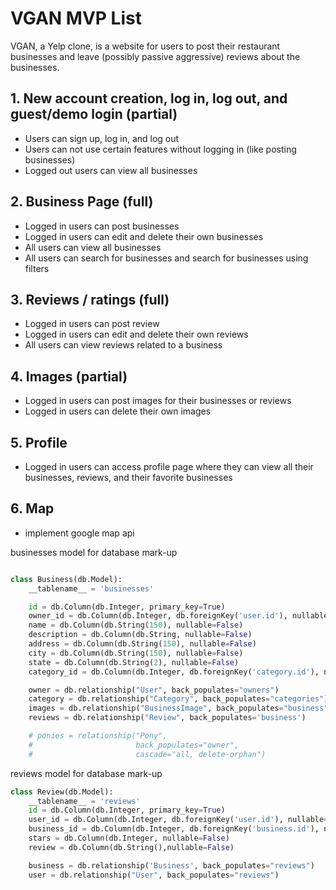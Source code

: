 # VGAN MVP List

VGAN, a Yelp clone, is a website for users to post their restaurant businesses and leave (possibly passive aggressive) reviews about the businesses.

## 1. New account creation, log in, log out, and guest/demo login (partial)

* Users can sign up, log in, and log out
* Users can not use certain features without logging in (like posting businesses)
* Logged out users can view all businesses

## 2. Business Page (full)

* Logged in users can post businesses
* Logged in users can edit and delete their own businesses
* All users can view all businesses
* All users can search for businesses and search for businesses using filters

## 3. Reviews / ratings (full)

* Logged in users can post review
* Logged in users can edit and delete their own reviews
* All users can view reviews related to a business

## 4. Images (partial)

* Logged in users can post images for their businesses or reviews
* Logged in users can delete their own images

## 5. Profile

* Logged in users can access profile page where they can view all their businesses, reviews, and their favorite businesses

## 6. Map

* implement google map api


businesses model for database mark-up
```python

class Business(db.Model):
    __tablename__ = 'businesses'

    id = db.Column(db.Integer, primary_key=True)
    owner_id = db.Column(db.Integer, db.foreignKey('user.id'), nullable=False)
    name = db.Column(db.String(150), nullable=False)
    description = db.Column(db.String, nullable=False)
    address = db.Column(db.String(150), nullable=False)
    city = db.Column(db.String(150), nullable=False)
    state = db.Column(db.String(2), nullable=False)
    category_id = db.Column(db.Integer, db.foreignKey('category.id'), nullable=False)

    owner = db.relationship("User", back_populates="owners")
    category = db.relationship("Category", back_populates="categories")
    images = db.relationship("BusinessImage", back_populates="business", cascade="all,delete")
    reviews = db.relationship("Review", back_populates='business')

    # ponies = relationship("Pony",
    #                       back_populates="owner",
    #                       cascade="all, delete-orphan")

```

reviews model for database mark-up
```python
class Review(db.Model):
    __tablename__ = 'reviews'
    id = db.Column(db.Integer, primary_key=True)
    user_id = db.Column(db.Integer, db.foreignKey('user.id'), nullable=False)
    business_id = db.Column(db.Integer, db.foreignKey('business.id'), nullable=False)
    stars = db.Column(db.Integer, nullable=False)
    review = db.Column(db.String(),nullable=False)

    business = db.relationship('Business', back_populates="reviews")
    user = db.relationship("User", back_populates="reviews")
```
